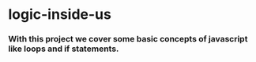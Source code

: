 # logic-inside-us

### With this project we cover some basic concepts of javascript like loops and if statements.